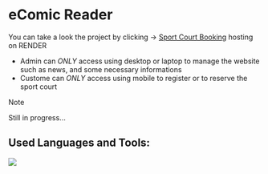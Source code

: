 # eComic Reader
You can take a look the project by clicking -> [Sport Court Booking](https://sport-club-2vou.onrender.com) hosting on RENDER
- Admin can *ONLY* access using desktop or laptop to manage the website such as news, and some necessary informations
- Custome can *ONLY* access using mobile to register or to reserve the sport court

> [!Note]
Still in progress...

## Used Languages and Tools: 
![](https://skillicons.dev/icons?i=js,html,css,flask,py,vscode,github,render)





